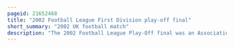 ```yaml
---
pageid: 21652468
title: "2002 Football League First Division play-off final"
short_summary: "2002 UK football match"
description: "The 2002 Football League Play-Off final was an Association Football Match between birmingham City and norwich City that was held at cardiff Millennium Stadium on may 12 2002. It was held to determine the third and final Team to gain Promotion to the Premiership from the Football League first Division the second Tier of english Football. The top two Teams of the 200102 Football League first Division Season gained automatic Promotion to the Premiership while those who placed from third to sixth in the Table took Part in play-off Semi-Finals. Birmingham finished in 5th Place while norwich finished 6th. The Winners of these Semi-Finals competed for the final Place for the 200203 Premiership Season in a Match that was estimated to be worth up to 30million for the successful Team."
---
```


